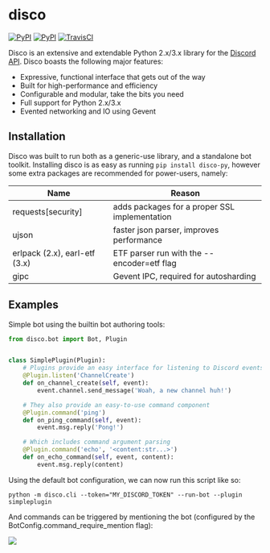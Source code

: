 # disco

[![PyPI](https://img.shields.io/pypi/l/disco-py.svg)](https://pypi.python.org/pypi/disco-py/)
[![PyPI](https://img.shields.io/pypi/v/disco-py.svg)](https://pypi.python.org/pypi/disco-py/)
[![TravisCI](https://img.shields.io/travis/b1naryth1ef/disco.svg)](https://travis-ci.org/b1naryth1ef/disco/)

Disco is an extensive and extendable Python 2.x/3.x library for the [Discord API](https://discordapp.com/developers/docs/intro). Disco boasts the following major features:

- Expressive, functional interface that gets out of the way
- Built for high-performance and efficiency
- Configurable and modular, take the bits you need
- Full support for Python 2.x/3.x
- Evented networking and IO using Gevent

## Installation

Disco was built to run both as a generic-use library, and a standalone bot toolkit. Installing disco is as easy as running `pip install disco-py`, however some extra packages are recommended for power-users, namely:

|Name|Reason|
|----|------|
|requests[security]|adds packages for a proper SSL implementation|
|ujson|faster json parser, improves performance|
|erlpack (2.x), earl-etf (3.x)|ETF parser run with the --encoder=etf flag|
|gipc|Gevent IPC, required for autosharding|

## Examples

Simple bot using the builtin bot authoring tools:

```python
from disco.bot import Bot, Plugin


class SimplePlugin(Plugin):
    # Plugins provide an easy interface for listening to Discord events
    @Plugin.listen('ChannelCreate')
    def on_channel_create(self, event):
        event.channel.send_message('Woah, a new channel huh!')

    # They also provide an easy-to-use command component
    @Plugin.command('ping')
    def on_ping_command(self, event):
        event.msg.reply('Pong!')

    # Which includes command argument parsing
    @Plugin.command('echo', '<content:str...>')
    def on_echo_command(self, event, content):
        event.msg.reply(content)
```

Using the default bot configuration, we can now run this script like so:

`python -m disco.cli --token="MY_DISCORD_TOKEN" --run-bot --plugin simpleplugin`

And commands can be triggered by mentioning the bot (configured by the BotConfig.command\_require\_mention flag):

![](http://i.imgur.com/Vw6T8bi.png)
